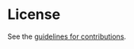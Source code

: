 # License

See the
[guidelines for contributions](https://github.com/ekr/iasa-20/blob/master/CONTRIBUTING.md).
